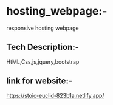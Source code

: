 # hosting_webpage:-
responsive hosting webpage 
## Tech Description:-
HtML,Css,js,jquery,bootstrap
## link for website:-
https://stoic-euclid-823b1a.netlify.app/
